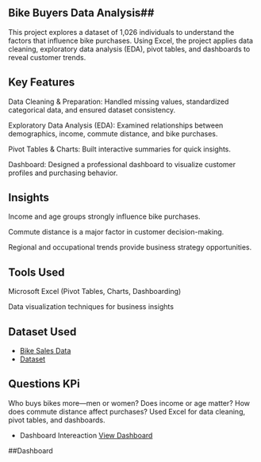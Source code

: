 ## Bike Buyers Data Analysis##

This project explores a dataset of 1,026 individuals to understand the factors that influence bike purchases. Using Excel, the project applies data cleaning, exploratory data analysis (EDA), pivot tables, and dashboards to reveal customer trends.

## Key Features

Data Cleaning & Preparation: Handled missing values, standardized categorical data, and ensured dataset consistency.

Exploratory Data Analysis (EDA): Examined relationships between demographics, income, commute distance, and bike purchases.

Pivot Tables & Charts: Built interactive summaries for quick insights.

Dashboard: Designed a professional dashboard to visualize customer profiles and purchasing behavior.

## Insights

Income and age groups strongly influence bike purchases.

Commute distance is a major factor in customer decision-making.

Regional and occupational trends provide business strategy opportunities.

## Tools Used

Microsoft Excel (Pivot Tables, Charts, Dashboarding)

Data visualization techniques for business insights

## Dataset Used
- <a href="https://github.com/paulmchunu69-droid/Bike-Sales-Analysis-/blob/main/Excel%20Project%20Dataset%20(2).xlsx">Bike Sales Data</a>
- <a href="https://github.com/paulmchunu69-droid/Bike-Sales-Analysis-/blob/main/Excel%20Project%20Dataset%20(2).xlsx"> Dataset</a>

## Questions KPi
Who buys bikes more—men or women? Does income or age matter? How does commute distance affect purchases? Used Excel for data cleaning, pivot tables, and dashboards.

- Dashboard Intereaction <a href="https://github.com/paulmchunu69-droid/Bike-Sales-Analysis-/blob/main/Screenshot_20250905_125015_M365%20Copilot.jpg">View Dashboard</a>

##Dashboard 
